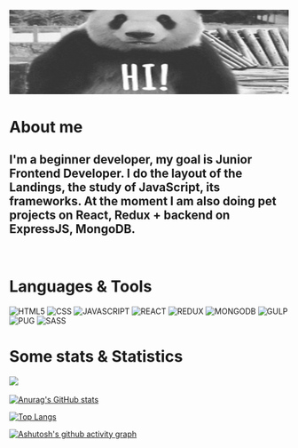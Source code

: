 ![HEADER](https://github.com/Nekitech/nekitech/blob/main/assets/hi-gif-4.gif)

# About me
## **I'm a beginner developer, my goal is Junior Frontend Developer. I do the layout of the Landings, the study of JavaScript, its frameworks. At the moment I am also doing pet projects on React, Redux + backend on ExpressJS, MongoDB.**
<br>

# Languages & Tools
![HTML5](https://img.shields.io/badge/HTML5-000?style=for-the-badge&logo=html5)
![CSS](https://img.shields.io/badge/CSS3-000?style=for-the-badge&logo=css3)
![JAVASCRIPT](https://img.shields.io/badge/JS-000?style=for-the-badge&logo=javaScript)
![REACT](https://img.shields.io/badge/REACT-000?style=for-the-badge&logo=react)
![REDUX](https://img.shields.io/badge/REDUX-000?style=for-the-badge&logo=redux)
![MONGODB](https://img.shields.io/badge/MONGODB-000?style=for-the-badge&logo=mongodb)
![GULP](https://img.shields.io/badge/GULP-000?style=for-the-badge&logo=gulp)
![PUG](https://img.shields.io/badge/PUG-000?style=for-the-badge&logo=pug)
![SASS](https://img.shields.io/badge/SASS/SCSS-000?style=for-the-badge&logo=sass)

# Some stats & Statistics
<a href='https://www.codewars.com/users/Boriel'>![](https://www.codewars.com/users/Boriel/badges/large)</a>

[![Anurag's GitHub stats](https://github-readme-stats.vercel.app/api?username=nekitech&show_icons=true&theme=dark&icon_color=f5e7ff)](https://github.com/anuraghazra/github-readme-stats)

[![Top Langs](https://github-readme-stats.vercel.app/api/top-langs/?username=nekitech&theme=dark)](https://github.com/anuraghazra/github-readme-stats)

[![Ashutosh's github activity graph](https://activity-graph.herokuapp.com/graph?username=nekitech)](https://github.com/ashutosh00710/github-readme-activity-graph)
